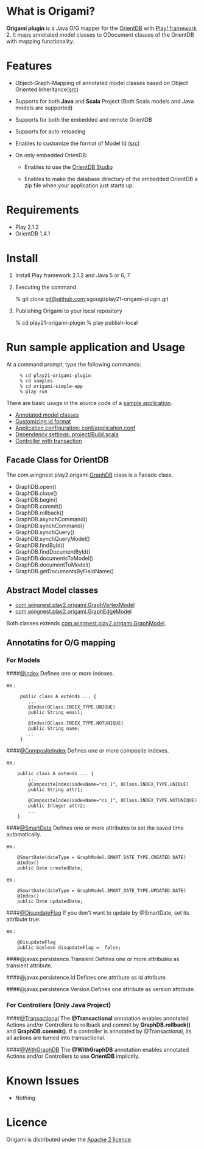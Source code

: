 What is Origami?
============

**Origami plugin** is a Java O/G mapper for the [OrientDB](https://github.com/nuvolabase/orientdb/wiki) with  [Play! framework](http://www.playframework.org/) 2. It maps annotated model classes to ODocument classes of the OrientDB with mapping functionality. 

Features
======

* Object-Graph-Mapping of annotated model classes based on Object Oriented Inheritance([src](samples/origami-simple-app/app/models))

* Supports for both **Java** and **Scala** Project (Both Scala models and Java models are supported)

* Supports for both the embedded and remote OrientDB

* Supports for auto-reloading

* Enables to customize the format of Model Id ([src](app/com/wingnest/play2/origami/IdManager.java))

* On only embedded OrienDB:

   * Enables to use the [OrientDB Studio](https://github.com/nuvolabase/orientdb/wiki/OrientDB-Studio)

   * Enables to make the database directory of the embedded OrientDB a zip file when your application just starts up.

Requirements
=========

* Play 2.1.2
* OrientDB 1.4.1

Install
====

  1)  Install Play framework 2.1.2 and Java 5 or 6, 7

  2)  Executing the command 

         % git clone git@github.com:sgougi/play21-origami-plugin.git

  3)  Publishing Origami to your local repository

         % cd play21-origami-plugin
         % play publish-local

Run sample application and Usage
=======================

At a command prompt, type the following commands:

         % cd play21-origami-plugin
         % cd samples
         % cd origami-simple-app
         % play run

There are basic usage in the source code of a [sample application](samples). 

* [Annotated model classes](samples/origami-simple-app/app/models)
* [Customizing id format](samples/origami-simple-app/app/Global.java)
* [Application configuration: conf/application.conf](samples/origami-simple-app/conf/application.conf)
* [Dependency settings: project/Build.scala](samples/origami-simple-app/project/Build.scala)  
* [Controller with transaction](samples/origami-simple-app/app/controllers/Application.java)

## Facade Class for OrientDB

The com.wingnest.play2.origami.[GraphDB](app/com/wingnest/play2/origami/GraphDB.java) class is a Facade class.

* GraphDB.open()
* GraphDB.close()
* GraphDB.begin()
* GraphDB.commit()
* GraphDB.rollback()
* GraphDB.asynchCommand()
* GraphDB.synchCommand()
* GraphDB.synchQuery()
* GraphDB.synchQueryModel()
* GraphDB.findById()
* GraphDB.findDocumentById()
* GraphDB.documentsToModel()
* GraphDB.documentToModel()
* GraphDB.getDocumentsByFieldName()

## Abstract Model classes

* [com.wingnest.play2.origami.GraphVertexModel](app/com/wingnest/play2/origami/GraphVertexModel.java)
* [com.wingnest.play2.origami.GraphEdgeModel](app/com/wingnest/play2/origami/GraphEdgeModel.java)

Both classes extends [com.wingnest.play2.origami.GraphModel](app/com/wingnest/play2/origami/GraphModel.java).

## Annotatins for O/G mapping

### For Models
####[@Index](app/com/wingnest/play2/origami/annotations/Index.java)
Defines one or more indexes.

  ex.:

         public class A extends ... {
            ...
            @Index(OClass.INDEX_TYPE.UNIQUE)
            public String email;     
    
            @Index(OClass.INDEX_TYPE.NOTUNIQUE)
            public String name;     
           ...
         }

####[@CompositeIndex](app/com/wingnest/play2/origami/annotations/CompositeIndex.java)
Defines one or more composite indexes.

  ex.:

        public class A extends ... {
            ...
            @CompositeIndex(indexName="ci_1", OClass.INDEX_TYPE.UNIQUE)
            public String attr1;     
    
            @CompositeIndex(indexName="ci_1", OClass.INDEX_TYPE.NOTUNIQUE)
            public Integer attr2;
            ...
        }     

####[@SmartDate](app/com/wingnest/play2/origami/annotations/SmartDate.java)
Defines one or more attributes to set the saved time automatically.

  ex.:

        @SmartDate(dateType = GraphModel.SMART_DATE_TYPE.CREATED_DATE)	
        @Index()
        public Date createdDate;

  ex.:

        @SmartDate(dateType = GraphModel.SMART_DATE_TYPE.UPDATED_DATE)
        @Index()
        public Date updatedDate;    

####[@DisupdateFlag](app/com/wingnest/play2/origami/annotations/DisupdateFlag.java)
If you don't want to update by @SmartDate, set its attribute true.

  ex.:

        @DisupdateFlag
        public boolean disupdateFlag =  false;

####@javax.persistence.Transient
Defines one or more attributes as transient attribute.

####@javax.persistence.Id
Defines one attribute as id attribute.

####@javax.persistence.Version
Defines one attribute as version attribute.

### For Controllers (Only Java Project)
####[@Transactional](app/com/wingnest/play2/origami/annotations/Transactional.java)
The **@Transactional** annotation enables annotated Actions and/or Controllers to rollback and commit by **GraphDB.rollback()** and **GraphDB.commit()**. If a controller is annotated by @Transactional, its all actions are turned into transactional. 

####[@WithGraphDB](app/com/wingnest/play2/origami/annotations/WithGraphDB.java)
The **@WithGraphDB** annotation enables annotated Actions and/or Controllers to use **OrientDB** implicitly.

Known Issues
=============
* Nothing

Licence
========
Origami is distributed under the [Apache 2 licence](http://www.apache.org/licenses/LICENSE-2.0.html).
